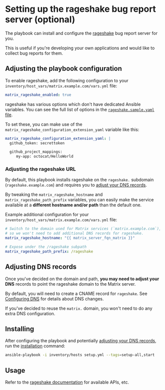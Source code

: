 # Setting up the rageshake bug report server (optional)

The playbook can install and configure the [rageshake](https://github.com/matrix-org/rageshake) bug report server for you.

This is useful if you're developing your own applications and would like to collect bug reports for them.

## Adjusting the playbook configuration

To enable rageshake, add the following configuration to your `inventory/host_vars/matrix.example.com/vars.yml` file:

```yaml
matrix_rageshake_enabled: true
```

rageshake has various options which don't have dedicated Ansible variables. You can see the full list of options in the [`rageshake.sample.yaml` file](https://github.com/matrix-org/rageshake/blob/master/rageshake.sample.yaml).

To set these, you can make use of the  `matrix_rageshake_configuration_extension_yaml` variable like this:

```yaml
matrix_rageshake_configuration_extension_yaml: |
  github_token: secrettoken

  github_project_mappings:
     my-app: octocat/HelloWorld
```

### Adjusting the rageshake URL

By default, this playbook installs rageshake on the `rageshake.` subdomain (`rageshake.example.com`) and requires you to [adjust your DNS records](#adjusting-dns-records).

By tweaking the `matrix_rageshake_hostname` and `matrix_rageshake_path_prefix` variables, you can easily make the service available at a **different hostname and/or path** than the default one.

Example additional configuration for your `inventory/host_vars/matrix.example.com/vars.yml` file:

```yaml
# Switch to the domain used for Matrix services (`matrix.example.com`),
# so we won't need to add additional DNS records for rageshake.
matrix_rageshake_hostname: "{{ matrix_server_fqn_matrix }}"

# Expose under the /rageshake subpath
matrix_rageshake_path_prefix: /rageshake
```

## Adjusting DNS records

Once you've decided on the domain and path, **you may need to adjust your DNS** records to point the rageshake domain to the Matrix server.

By default, you will need to create a CNAME record for `rageshake`. See [Configuring DNS](configuring-dns.md) for details about DNS changes.

If you've decided to reuse the `matrix.` domain, you won't need to do any extra DNS configuration.

## Installing

After configuring the playbook and potentially [adjusting your DNS records](#adjusting-dns-records), run the [installation](installing.md) command:

<!-- NOTE: let this conservative command run (instead of install-all) to make it clear that failure of the command means something is clearly broken. -->
```sh
ansible-playbook -i inventory/hosts setup.yml --tags=setup-all,start
```


## Usage

Refer to the [rageshake documentation](https://github.com/matrix-org/rageshake) for available APIs, etc.
